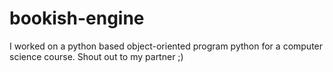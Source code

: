 # bookish-engine
I worked on a python based object-oriented program python for a computer science course. 
Shout out to my partner ;)
